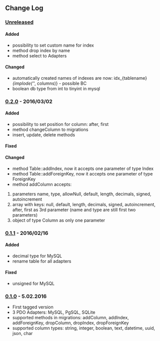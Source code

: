 ## Change Log

### [Unreleased][unreleased]
#### Added
- possibility to set custom name for index
- method drop index by name
- method select to Adapters

#### Changed
- automatically created names of indexes are now: idx_{tablename}_{implode('_', columns)} - possible BC
- boolean db type from int to tinyint in mysql

### [0.2.0] - 2016/03/02
#### Added
- possibility to set position for column: after, first
- method changeColumn to migrations
- insert, update, delete methods

#### Fixed

#### Changed
- method Table::addIndex, now it accepts one parameter of type Index
- method Table::addForeignKey, now it accepts one parameter of type ForeignKey
- method addColumn accepts:
1. parameters name, type, allowNull, default, length, decimals, signed, autoincrement
1. array with keys: null, default, length, decimals, signed, autoincrement, after, first as 3rd parameter (name and type are still first two parameters)
1. object of type Column as only one parameter

### [0.1.1] - 2016/02/16
#### Added
- decimal type for MySQL
- rename table for all adapters

#### Fixed
- unsigned for MySQL

### [0.1.0] - 5.02.2016
- First tagged version
- 3 PDO Adapters: MySQL, PgSQL, SQLite
- supported methods in migrations: addColumn, addIndex, addForeignKey, dropColumn, dropIndex, dropForeignKey
- supported column types: string, integer, boolean, text, datetime, uuid, json, char

[unreleased]: https://git.efabrica.sk/web-components/article-storage/compare/0.2.0...HEAD
[0.2.0]: https://github.com/lulco/phoenix/compare/0.1.1...0.2.0
[0.1.1]: https://github.com/lulco/phoenix/compare/0.1.0...0.1.1
[0.1.0]: https://github.com/lulco/phoenix/compare/0.0.0...0.1.0

